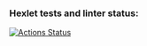 ### Hexlet tests and linter status:
[![Actions Status](https://github.com/Pyplee/frontend-project-11/actions/workflows/hexlet-check.yml/badge.svg)](https://github.com/Pyplee/frontend-project-11/actions)